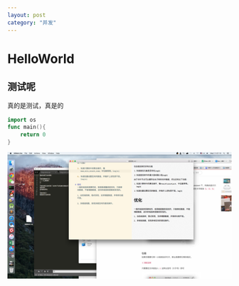 ```yaml
---
layout: post
category: "并发"
---
```

# HelloWorld

## 测试呢
真的是测试，真是的

```go
import os
func main(){
	return 0
}
```
![Screen Shot 2016-03-02 at 11.07.10 A](/assets/img/Screen%20Shot%202016-03-02%20at%2011.07.10%20AM.png)





